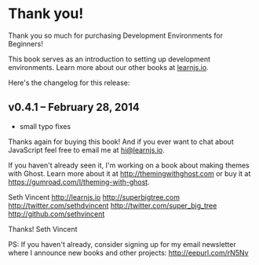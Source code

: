 # Thank you!

Thank you so much for purchasing Development Environments for Beginners!

This book serves as an introduction to setting up development environments. Learn more about our other books at [learnjs.io](http://learnjs.io).

Here's the changelog for this release:

## v0.4.1 – February 28, 2014
- small typo fixes

Thanks again for buying this book! And if you ever want to chat about JavaScript feel free to email me at hi@learnjs.io.

If you haven't already seen it, I'm working on a book about making themes with Ghost. Learn more about it at http://themingwithghost.com or buy it at https://gumroad.com/l/theming-with-ghost.

Seth Vincent
http://learnjs.io
http://superbigtree.com
http://twitter.com/sethdvincent
http://twitter.com/super_big_tree
http://github.com/sethvincent

Thanks!
Seth Vincent

PS: If you haven't already, consider signing up for my email newsletter where I announce new books and other projects: http://eepurl.com/rN5Nv
